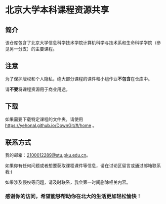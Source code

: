 # 北京大学本科课程资源共享
## 简介
该仓库包含了北京大学信息科学技术学院计算机科学与技术系和生命科学学院（参见另一分支）的主要课程。
## 注意
为了保护版权和个人隐私，绝大部分课程的课件和小组作业**不包含**在仓库中。  

请**不要**将课程资源用于商业用途。
## 下载
如果需要下载特定课程的文件夹，请使用 https://yehonal.github.io/DownGit/#/home 。
## 联系方式

我的邮箱：2100012289@stu.pku.edu.cn。

如果你有任何问题或者想要获取课程课件等信息，请在讨论区留言或通过邮箱联系我:)  

如果涉及侵权等问题，请及时联系，我会第一时间删除相关内容。

### 感谢你的访问，希望能够帮助你在北大的生活更加轻松愉快！
